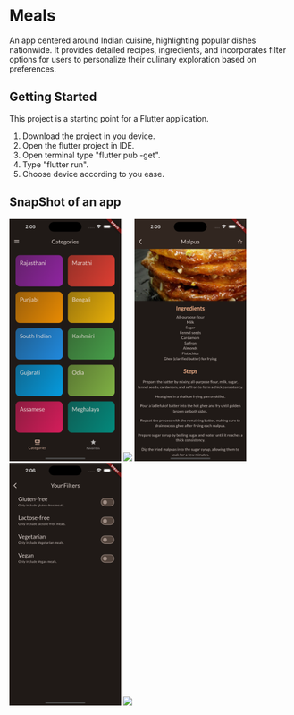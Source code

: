 # Meals

An app centered around Indian cuisine, highlighting popular dishes nationwide. It provides detailed recipes, ingredients, and incorporates filter options for users to personalize their culinary exploration based on preferences.

## Getting Started

This project is a starting point for a Flutter application.

1. Download the project in you device.
2. Open the flutter project in IDE.
3. Open terminal type "flutter pub -get".
4. Type "flutter run".
5. Choose device according to you ease.

## SnapShot of an app
<p>
  <img src="Snapshots/1.png" width=200></img>
<img src="Snapshots/2.png" width=200></img>
<img src="Snapshots/3.png" width=200></img>
<br>
<img src="Snapshots/4.png" width=200></img>
<img src="Snapshots/5.png" width=200></img>

</p>


